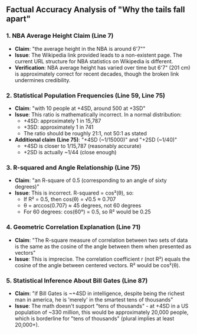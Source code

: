 ## Factual Accuracy Analysis of "Why the tails fall apart"

### 1. **NBA Average Height Claim (Line 7)**
- **Claim**: "the average height in the NBA is around 6'7""
- **Issue**: The Wikipedia link provided leads to a non-existent page. The current URL structure for NBA statistics on Wikipedia is different.
- **Verification**: NBA average height has varied over time but 6'7" (201 cm) is approximately correct for recent decades, though the broken link undermines credibility.

### 2. **Statistical Population Frequencies (Line 59, Line 75)**
- **Claim**: "with 10 people at +4SD, around 500 at +3SD" 
- **Issue**: This ratio is mathematically incorrect. In a normal distribution:
  - +4SD: approximately 1 in 15,787
  - +3SD: approximately 1 in 741
  - The ratio should be roughly 21:1, not 50:1 as stated
- **Additional claim (Line 75)**: "+4SD (~1/15000)" and "+2SD (~1/40)"
  - +4SD is closer to 1/15,787 (reasonably accurate)
  - +2SD is actually ~1/44 (close enough)

### 3. **R-squared and Angle Relationship (Line 75)**
- **Claim**: "an R-square of 0.5 (corresponding to an angle of sixty degrees)"
- **Issue**: This is incorrect. R-squared = cos²(θ), so:
  - If R² = 0.5, then cos(θ) = √0.5 ≈ 0.707
  - θ = arccos(0.707) ≈ 45 degrees, not 60 degrees
  - For 60 degrees: cos(60°) = 0.5, so R² would be 0.25

### 4. **Geometric Correlation Explanation (Line 71)**
- **Claim**: "The R-square measure of correlation between two sets of data is the same as the cosine of the angle between them when presented as vectors"
- **Issue**: This is imprecise. The correlation coefficient r (not R²) equals the cosine of the angle between centered vectors. R² would be cos²(θ).

### 5. **Statistical Inference About Bill Gates (Line 87)**
- **Claim**: "if Bill Gates is ~+4SD in intelligence, despite being the richest man in america, he is 'merely' in the smartest tens of thousands"
- **Issue**: The math doesn't support "tens of thousands" - at +4SD in a US population of ~330 million, this would be approximately 20,000 people, which is borderline for "tens of thousands" (plural implies at least 20,000+).
